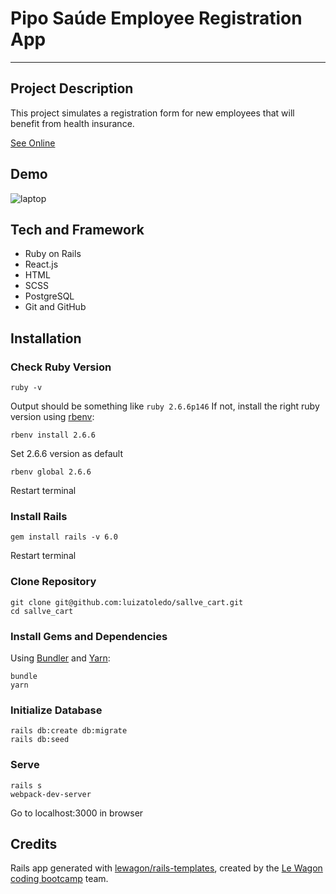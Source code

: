 # Pipo Saúde Employee Registration App
***
## Project Description
This project simulates a registration form for new employees that will benefit from health insurance.

[See Online](https://pipo-saude-luizatoledo.herokuapp.com/ "Pipo Saúde Project")

## Demo
![laptop](demo.gif)

## Tech and Framework

* Ruby on Rails
* React.js
* HTML
* SCSS
* PostgreSQL
* Git and GitHub

## Installation

### Check Ruby Version
```
ruby -v
```
Output should be something like ```ruby 2.6.6p146```
If not, install the right ruby version using [rbenv](https://github.com/rbenv/rbenv):
```
rbenv install 2.6.6
```
Set 2.6.6 version as default
```
rbenv global 2.6.6
```
Restart terminal
### Install Rails
```
gem install rails -v 6.0
```
Restart terminal
### Clone Repository
```
git clone git@github.com:luizatoledo/sallve_cart.git
cd sallve_cart
```
### Install Gems and Dependencies
Using [Bundler](https://github.com/rubygems/bundler) and [Yarn](https://github.com/yarnpkg/yarn):
```
bundle
yarn
```
### Initialize Database
```
rails db:create db:migrate
rails db:seed
```
### Serve
```
rails s
webpack-dev-server
```
Go to localhost:3000 in browser

## Credits
Rails app generated with [lewagon/rails-templates](https://github.com/lewagon/rails-templates), created by the [Le Wagon coding bootcamp](https://www.lewagon.com) team.
